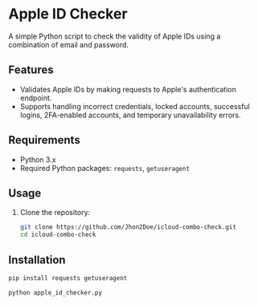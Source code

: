 # Apple ID Checker

A simple Python script to check the validity of Apple IDs using a combination of email and password.

## Features

- Validates Apple IDs by making requests to Apple's authentication endpoint.
- Supports handling incorrect credentials, locked accounts, successful logins, 2FA-enabled accounts, and temporary unavailability errors.

## Requirements

- Python 3.x
- Required Python packages: `requests`, `getuseragent`

## Usage

1. Clone the repository:

   ```bash
   git clone https://github.com/Jhon2Doe/icloud-combo-check.git
   cd icloud-combo-check
   ```
## Installation 

```bash
pip install requests getuseragent

```
```bash
python apple_id_checker.py
```
